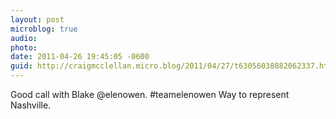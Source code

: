 ```yaml
---
layout: post
microblog: true
audio: 
photo: 
date: 2011-04-26 19:45:05 -0600
guid: http://craigmcclellan.micro.blog/2011/04/27/t63056038882062337.html
---
```

Good call with Blake @elenowen. #teamelenowen Way to represent Nashville.
